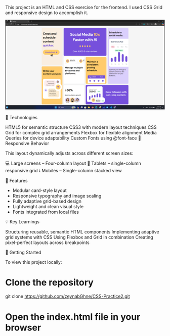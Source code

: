 This project is an HTML and CSS exercise for the frontend. I used CSS Grid and responsive design to accomplish it.

![Desktop Preview](./desktop.png)


🧰 Technologies

HTML5 for semantic structure
CSS3 with modern layout techniques
CSS Grid for complex grid arrangements
Flexbox for flexible alignment
Media Queries for device adaptability
Custom Fonts using @font-face
📱 Responsive Behavior

This layout dynamically adjusts across different screen sizes:

💻 Large screens – Four-column layout 
📱 Tablets – single-column responsive grid 
📞 Mobiles – Single-column stacked view

🎯 Features

- Modular card-style layout
- Responsive typography and image scaling
- Fully adaptive grid-based design
- Lightweight and clean visual style
- Fonts integrated from local files


💡 Key Learnings

Structuring reusable, semantic HTML components
Implementing adaptive grid systems with CSS
Using Flexbox and Grid in combination
Creating pixel-perfect layouts across breakpoints


🚀 Getting Started

To view this project locally:

# Clone the repository
git clone https://github.com/zeynabGhne/CSS-Practice2.git
# Open the index.html file in your browser
